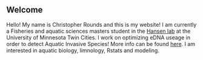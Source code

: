 ## Welcome
Hello! My name is Christopher Rounds and this is my website! 
I am currently a Fisheries and aquatic sciences masters student in the [Hansen lab](https://gretchenhansen.squarespace.com/) at the University of Minnesota Twin Cities. I work on optimizing eDNA useage in order to detect Aquatic Invasive Species! More info can be found [here](https://www.maisrc.umn.edu/edna-monitoring). I am interested in aquatic biology, limnology, Rstats and modeling.
